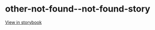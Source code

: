 # other-not-found--not-found-story

[View in storybook](https://raw.githack.com/Independent-Digital-News-and-Media-Ltd/indy-branch-review/PR-7819-sb/index.html?path=/story/other-not-found--not-found-story)